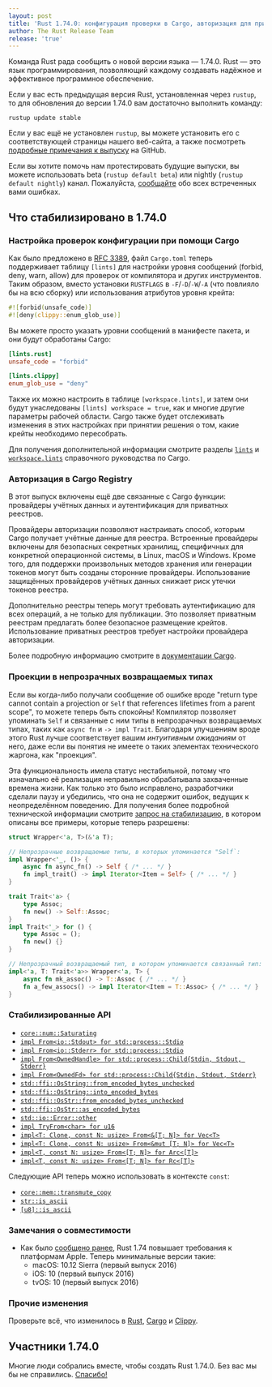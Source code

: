 ```yaml
---
layout: post
title: 'Rust 1.74.0: конфигурация проверки в Cargo, авторизация для приватных реестров, проекции возвращаемых типов'
author: The Rust Release Team
release: 'true'
---
```


Команда Rust рада сообщить о новой версии языка — 1.74.0. Rust — это язык программирования, позволяющий каждому создавать надёжное и эффективное программное обеспечение.

Если у вас есть предыдущая версия Rust, установленная через `rustup`, то для обновления до версии 1.74.0 вам достаточно выполнить команду:

```console
rustup update stable
```

Если у вас ещё не установлен <code>rustup</code>, вы можете установить его с <a>соответствующей страницы</a> нашего веб-сайта, а также посмотреть [подробные примечания к выпуску](https://github.com/rust-lang/rust/releases/tag/1.74.0) на GitHub.

Если вы хотите помочь нам протестировать будущие выпуски, вы можете использовать beta (`rustup default beta`) или nightly (`rustup default nightly`) канал. Пожалуйста, [сообщайте](https://github.com/rust-lang/rust/issues/new/choose) обо всех встреченных вами ошибках.

## Что стабилизировано в 1.74.0

### Настройка проверок конфигурации при помощи Cargo

Как было предложено в [RFC 3389](https://rust-lang.github.io/rfcs/3389-manifest-lint.html), файл `Cargo.toml` теперь поддерживает таблицу `[lints]` для настройки уровня сообщений (forbid, deny, warn, allow) для проверок от компилятора и других инструментов. Таким образом, вместо установки `RUSTFLAGS` в `-F`/`-D`/`-W`/`-A` (что повлияло бы на всю сборку) или использования атрибутов уровня крейта:

```rust
#![forbid(unsafe_code)]
#![deny(clippy::enum_glob_use)]
```

Вы можете просто указать уровни сообщений в манифесте пакета, и они будут обработаны Cargo:

```toml
[lints.rust]
unsafe_code = "forbid"

[lints.clippy]
enum_glob_use = "deny"
```

Также их можно настроить в таблице `[workspace.lints]`, и затем они будут унаследованы `[lints] workspace = true`, как и многие другие параметры рабочей области. Cargo также будет отслеживать изменения в этих настройках при принятии решения о том, какие крейты необходимо пересобрать.

Для получения дополнительной информации смотрите разделы [`lints`] и [`workspace.lints`] справочного руководства по Cargo.

### Авторизация в Cargo Registry

В этот выпуск включены ещё две связанные с Cargo функции: провайдеры учётных данных и аутентификация для приватных реестров.

Провайдеры авторизации позволяют настраивать способ, которым Cargo получает учётные данные для реестра. Встроенные провайдеры включены для безопасных секретных хранилищ, специфичных для конкретной операционной системы, в Linux, macOS и Windows. Кроме того, для поддержки произвольных методов хранения или генерации токенов могут быть созданы сторонние провайдеры. Использование защищённых провайдеров учётных данных снижает риск утечки токенов реестра.

Дополнительно реестры теперь могут требовать аутентификацию для всех операций, а не только для публикации. Это позволяет приватным реестрам предлагать более безопасное размещение крейтов. Использование приватных реестров требует настройки провайдера авторизации.

Более подробную информацию смотрите в [документации Cargo](https://doc.rust-lang.org/beta/cargo/reference/registry-authentication.html).

### Проекции в непрозрачных возвращаемых типах

Если вы когда-либо получали сообщение об ошибке вроде "return type cannot contain a projection or `Self` that references lifetimes from a parent scope", то можете теперь быть спокойны! Компилятор позволяет упоминать `Self` и связанные с ним типы в непрозрачных возвращаемых типах, таких как `async fn` и `-> impl Trait`. Благодаря улучшениям вроде этого Rust лучше соответствует вашим *интуитивным ожиданиям* от него, даже если вы понятия не имеете о таких элементах технического жаргона, как "проекция".

Эта функциональность имела статус нестабильной, потому что изначально её реализация неправильно обрабатывала захваченные времена жизни. Как только это было исправлено, разработчики сделали паузу и убедились, что она не содержит ошибок, ведущих к неопределённом поведению. Для получения более подробной технической информации смотрите [запрос на стабилизацию], в котором описаны все примеры, которые теперь разрешены:

```rust
struct Wrapper<'a, T>(&'a T);

// Непрозрачные возвращаемые типы, в которых упоминается "Self`:
impl Wrapper<'_, ()> {
    async fn async_fn() -> Self { /* ... */ }
    fn impl_trait() -> impl Iterator<Item = Self> { /* ... */ }
}

trait Trait<'a> {
    type Assoc;
    fn new() -> Self::Assoc;
}
impl Trait<'_> for () {
    type Assoc = ();
    fn new() {}
}

// Непрозрачный возвращаемый тип, в котором упоминается связанный тип:
impl<'a, T: Trait<'a>> Wrapper<'a, T> {
    async fn mk_assoc() -> T::Assoc { /* ... */ }
    fn a_few_assocs() -> impl Iterator<Item = T::Assoc> { /* ... */ }
}
```

### Стабилизированные API

- [`core::num::Saturating`](https://doc.rust-lang.org/stable/std/num/struct.Saturating.html)
- [`impl From<io::Stdout> for std::process::Stdio`](https://doc.rust-lang.org/stable/std/process/struct.Stdio.html#impl-From%3CStdout%3E-for-Stdio)
- [`impl From<io::Stderr> for std::process::Stdio`](https://doc.rust-lang.org/stable/std/process/struct.Stdio.html#impl-From%3CStderr%3E-for-Stdio)
- [`impl From<OwnedHandle> for std::process::Child{Stdin, Stdout, Stderr}`](https://doc.rust-lang.org/stable/std/process/struct.Stdio.html#impl-From%3CStderr%3E-for-Stdio)
- [`impl From<OwnedFd> for std::process::Child{Stdin, Stdout, Stderr}`](https://doc.rust-lang.org/stable/std/process/struct.Stdio.html#impl-From%3CStderr%3E-for-Stdio)
- [`std::ffi::OsString::from_encoded_bytes_unchecked`](https://doc.rust-lang.org/stable/std/ffi/struct.OsString.html#method.from_encoded_bytes_unchecked)
- [`std::ffi::OsString::into_encoded_bytes`](https://doc.rust-lang.org/stable/std/ffi/struct.OsString.html#method.into_encoded_bytes)
- [`std::ffi::OsStr::from_encoded_bytes_unchecked`](https://doc.rust-lang.org/stable/std/ffi/struct.OsStr.html#method.from_encoded_bytes_unchecked)
- [`std::ffi::OsStr::as_encoded_bytes`](https://doc.rust-lang.org/stable/std/ffi/struct.OsStr.html#method.as_encoded_bytes)
- [`std::io::Error::other`](https://doc.rust-lang.org/stable/std/io/struct.Error.html#method.other)
- [`impl TryFrom<char> for u16`](https://doc.rust-lang.org/stable/std/primitive.u16.html#impl-TryFrom%3Cchar%3E-for-u16)
- [`impl<T: Clone, const N: usize> From<&[T; N]> for Vec<T>`](https://doc.rust-lang.org/stable/std/vec/struct.Vec.html#impl-From%3C%26%5BT;+N%5D%3E-for-Vec%3CT,+Global%3E)
- [`impl<T: Clone, const N: usize> From<&mut [T; N]> for Vec<T>`](https://doc.rust-lang.org/stable/std/vec/struct.Vec.html#impl-From%3C%26mut+%5BT;+N%5D%3E-for-Vec%3CT,+Global%3E)
- [`impl<T, const N: usize> From<[T; N]> for Arc<[T]>`](https://doc.rust-lang.org/stable/std/sync/struct.Arc.html#impl-From%3C%5BT;+N%5D%3E-for-Arc%3C%5BT%5D,+Global%3E)
- [`impl<T, const N: usize> From<[T; N]> for Rc<[T]>`](https://doc.rust-lang.org/stable/std/rc/struct.Rc.html#impl-From%3C%5BT;+N%5D%3E-for-Rc%3C%5BT%5D,+Global%3E)

Следующие API теперь можно использовать в контексте `const`:

- [`core::mem::transmute_copy`](https://doc.rust-lang.org/stable/std/mem/fn.transmute_copy.html)
- [`str::is_ascii`](https://doc.rust-lang.org/stable/std/primitive.str.html#method.is_ascii)
- [`[u8]::is_ascii`](https://doc.rust-lang.org/stable/std/primitive.slice.html#method.is_ascii)

### Замечания о совместимости

- Как было [сообщено ранее], Rust 1.74 повышает требования к платформам Apple. Теперь минимальные версии такие:
    - macOS: 10.12 Sierra (первый выпуск 2016)
    - iOS: 10 (первый выпуск 2016)
    - tvOS: 10 (первый выпуск 2016)

### Прочие изменения

Проверьте всё, что изменилось в [Rust](https://github.com/rust-lang/rust/releases/tag/1.74.0), [Cargo](https://github.com/rust-lang/cargo/blob/master/CHANGELOG.md#cargo-174-2023-11-16) и [Clippy](https://github.com/rust-lang/rust-clippy/blob/master/CHANGELOG.md#rust-174).

## Участники 1.74.0

Многие люди собрались вместе, чтобы создать Rust 1.74.0. Без вас мы бы не справились. [Спасибо!](https://thanks.rust-lang.org/rust/1.74.0/)


[`lints`]: https://doc.rust-lang.org/stable/cargo/reference/manifest.html#the-lints-section
[`workspace.lints`]: https://doc.rust-lang.org/stable/cargo/reference/workspaces.html#the-lints-table
[запрос на стабилизацию]: https://github.com/rust-lang/rust/pull/115659
[сообщено ранее]: https://blog.rust-lang.org/2023/09/25/Increasing-Apple-Version-Requirements.html
